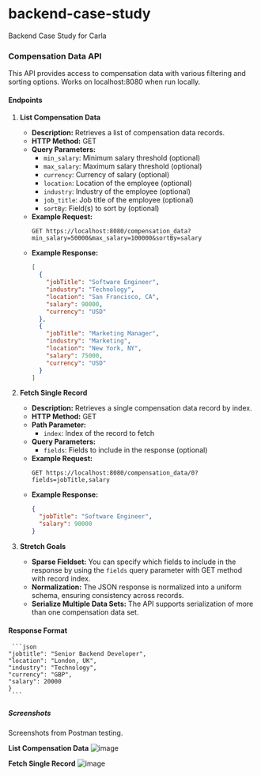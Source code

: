 # backend-case-study
Backend Case Study for Carla

### Compensation Data API

This API provides access to compensation data with various filtering and sorting options.
Works on localhost:8080 when run locally.

#### Endpoints

1. **List Compensation Data**
   - **Description:** Retrieves a list of compensation data records.
   - **HTTP Method:** GET
   - **Query Parameters:**
     - `min_salary`: Minimum salary threshold (optional)
     - `max_salary`: Maximum salary threshold (optional)
     - `currency`: Currency of salary (optional)
     - `location`: Location of the employee (optional)
     - `industry`: Industry of the employee (optional)
     - `job_title`: Job title of the employee (optional)
     - `sortBy`: Field(s) to sort by (optional)
   - **Example Request:**
     ```
     GET https://localhost:8080/compensation_data?min_salary=50000&max_salary=100000&sortBy=salary
     ```
   - **Example Response:**
     ```json
     [
       {
         "jobTitle": "Software Engineer",
         "industry": "Technology",
         "location": "San Francisco, CA",
         "salary": 90000,
         "currency": "USD"
       },
       {
         "jobTitle": "Marketing Manager",
         "industry": "Marketing",
         "location": "New York, NY",
         "salary": 75000,
         "currency": "USD"
       }
     ]
     ```

2. **Fetch Single Record**
   - **Description:** Retrieves a single compensation data record by index.
   - **HTTP Method:** GET
   - **Path Parameter:**
     - `index`: Index of the record to fetch
   - **Query Parameters:**
     - `fields`: Fields to include in the response (optional)
   - **Example Request:**
     ```
     GET https://localhost:8080/compensation_data/0?fields=jobTitle,salary
     ```
   - **Example Response:**
     ```json
     {
       "jobTitle": "Software Engineer",
       "salary": 90000
     }
     ```

3. **Stretch Goals**
   - **Sparse Fieldset:** You can specify which fields to include in the response by using the `fields` query parameter with GET method with record index.
   - **Normalization:** The JSON response is normalized into a uniform schema, ensuring consistency across records.
   - **Serialize Multiple Data Sets:** The API supports serialization of more than one compensation data set.

#### Response Format
     ```json
    "jobtitle": "Senior Backend Developer",
    "location": "London, UK",
    "industry": "Technology",
    "currency": "GBP",
    "salary": 20000
    }
     ```
##### Screenshots

Screenshots from Postman testing.

**List Compensation Data**
![image](https://github.com/cemrecodes/backend-case-study/assets/83655146/7941255b-b85a-4d5f-8eff-5859f33e12da)

**Fetch Single Record**
![image](https://github.com/cemrecodes/backend-case-study/assets/83655146/79fd9ce3-595f-45b3-a5ea-78fd4984eecb)



